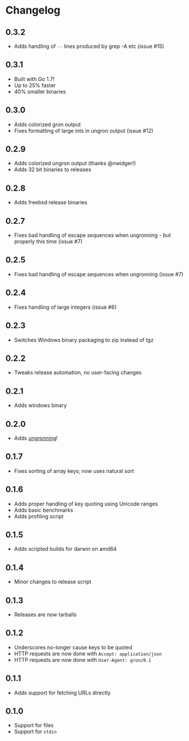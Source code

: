 # Changelog

## 0.3.2
- Adds handling of `--` lines produced by grep -A etc (issue #15)

## 0.3.1
- Built with Go 1.7!
- Up to 25% faster
- 40% smaller binaries

## 0.3.0
- Adds colorized gron output
- Fixes formatting of large ints in ungron output (issue #12)

## 0.2.9
- Adds colorized ungron output (thanks @nwidger!)
- Adds 32 bit binaries to releases

## 0.2.8
- Adds freebsd release binaries

## 0.2.7
- Fixes bad handling of escape sequences when ungronning - but properly this time (issue #7)

## 0.2.5
- Fixes bad handling of escape sequences when ungronning (issue #7)

## 0.2.4
- Fixes handling of large integers (issue #6)

## 0.2.3
- Switches Windows binary packaging to zip instead of tgz

## 0.2.2
- Tweaks release automation, no user-facing changes

## 0.2.1
- Adds windows binary

## 0.2.0
- Adds [ungronning](README.mkd#ungronning)!

## 0.1.7
- Fixes sorting of array keys; now uses natural sort

## 0.1.6
- Adds proper handling of key quoting using Unicode ranges
- Adds basic benchmarks
- Adds profiling script

## 0.1.5
- Adds scripted builds for darwin on amd64

## 0.1.4
- Minor changes to release script

## 0.1.3
- Releases are now tarballs

## 0.1.2
- Underscores no-longer cause keys to be quoted
- HTTP requests are now done with `Accept: application/json`
- HTTP requests are now done with `User-Agent: gron/0.1`

## 0.1.1
- Adds support for fetching URLs directly

## 0.1.0
- Support for files
- Support for `stdin`

